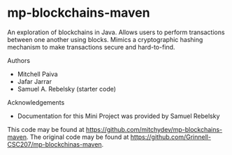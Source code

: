 # mp-blockchains-maven

An exploration of blockchains in Java. Allows users to perform transactions between one another using blocks. Mimics a cryptographic hashing mechanism to make transactions secure and hard-to-find.

Authors

* Mitchell Paiva
* Jafar Jarrar
* Samuel A. Rebelsky (starter code)

Acknowledgements

* Documentation for this Mini Project was provided by Samuel Rebelsky

This code may be found at <https://github.com/mitchydev/mp-blockchains-maven>. The original code may be found at <https://github.com/Grinnell-CSC207/mp-blockchinas-maven>.
